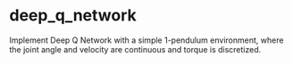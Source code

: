 # deep_q_network

Implement Deep Q Network with a simple 1-pendulum environment, where the joint angle and velocity are continuous and torque is discretized.